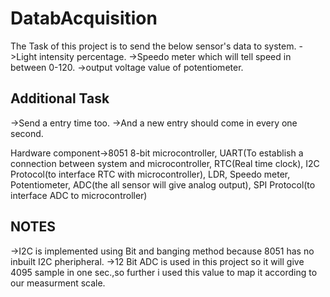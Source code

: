 # DatabAcquisition

The Task of this project is to send the below sensor's data to system.
->Light intensity percentage.
->Speedo meter which will tell speed in between 0-120.
->output voltage value of potentiometer.

Additional Task
---------------
->Send a entry time too.
->And a new entry should come in every one second.

Hardware component->8051 8-bit microcontroller, UART(To establish a connection between system and microcontroller, RTC(Real time clock), I2C Protocol(to interface
RTC with microcontroller), LDR, Speedo meter, Potentiometer, ADC(the all sensor will give analog output), SPI Protocol(to interface ADC to microcontroller)

NOTES
-----
->I2C is implemented using Bit and banging method because 8051 has no inbuilt I2C pheripheral.
->12 Bit ADC is used in this project so it will give 4095 sample in one sec.,so further i used this value to map it according to our measurment scale.
